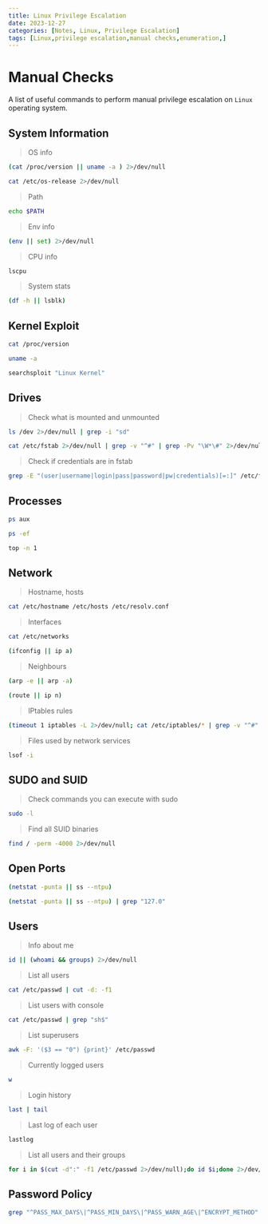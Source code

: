 ```yaml
---
title: Linux Privilege Escalation
date: 2023-12-27 
categories: [Notes, Linux, Privilege Escalation]
tags: [Linux,privilege escalation,manual checks,enumeration,]
---
```


# Manual Checks

A list of useful commands to perform manual privilege escalation on `Linux` operating system.

## System Information

> OS info

```bash
(cat /proc/version || uname -a ) 2>/dev/null
```

```bash
cat /etc/os-release 2>/dev/null
```

> Path

```bash
echo $PATH
```

> Env info

```bash
(env || set) 2>/dev/null
```

> CPU info

```bash
lscpu
```

> System stats

```bash
(df -h || lsblk)
```

## Kernel Exploit

```bash
cat /proc/version
```

```bash
uname -a
```

```bash
searchsploit "Linux Kernel"
```

## Drives

> Check what is mounted and unmounted

```bash
ls /dev 2>/dev/null | grep -i "sd"
```

```bash
cat /etc/fstab 2>/dev/null | grep -v "^#" | grep -Pv "\W*\#" 2>/dev/null
```

> Check if credentials are in fstab
```bash
grep -E "(user|username|login|pass|password|pw|credentials)[=:]" /etc/fstab /etc/mtab 2>/dev/null
```

## Processes

```bash
ps aux
```

```bash
ps -ef
```

```bash
top -n 1
```

## Network

> Hostname, hosts

```bash
cat /etc/hostname /etc/hosts /etc/resolv.conf
```

> Interfaces

```bash
cat /etc/networks
```

```bash
(ifconfig || ip a)
```

> Neighbours

```bash
(arp -e || arp -a)
```

```bash
(route || ip n)
```

> IPtables rules

```bash
(timeout 1 iptables -L 2>/dev/null; cat /etc/iptables/* | grep -v "^#" | grep -Pv "\W*\#" 2>/dev/null)
```

> Files used by network services

```bash
lsof -i
```

## SUDO and SUID

> Check commands you can execute with sudo

```bash
sudo -l
```

> Find all SUID binaries

```bash
find / -perm -4000 2>/dev/null
```

## Open Ports

```bash
(netstat -punta || ss --ntpu)
```

```bash
(netstat -punta || ss --ntpu) | grep "127.0"
```

## Users

> Info about me

```bash
id || (whoami && groups) 2>/dev/null
```

> List all users

```bash
cat /etc/passwd | cut -d: -f1
```

> List users with console

```bash
cat /etc/passwd | grep "sh$"
```

> List superusers

```bash
awk -F: '($3 == "0") {print}' /etc/passwd
```

> Currently logged users

```bash
w
```

> Login history

```bash
last | tail
```

> Last log of each user

```bash
lastlog
```

> List all users and their groups

```bash
for i in $(cut -d":" -f1 /etc/passwd 2>/dev/null);do id $i;done 2>/dev/null | sort
```

## Password Policy

```bash
grep "^PASS_MAX_DAYS\|^PASS_MIN_DAYS\|^PASS_WARN_AGE\|^ENCRYPT_METHOD" /etc/login.defs
```